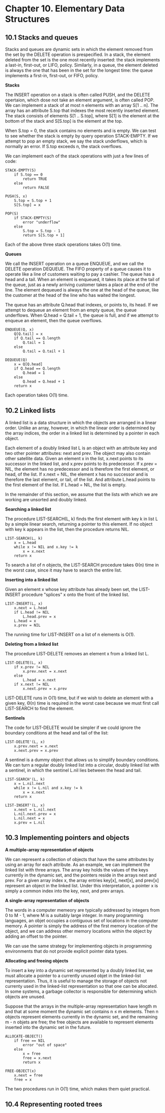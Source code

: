 # Chapter 10. Elementary Data Structures

## 10.1 Stacks and queues

Stacks and queues are dynamic sets in which the element removed from the set by the DELETE operation is prespecified. In a stack, the element deleted from the set is the one most recently inserted: the stack implements a last-in, first-out, or LIFO, policy. Similarly, in a queue, the element deleted is always the one that has been in the set for the longest time: the queue implements a first-in, first-out, or FIFO, policy.

**Stacks**

The INSERT operation on a stack is often called PUSH, and the DELETE opertaion, which dose not take an element argument, is often called POP. We can implement a stack of at most n elements with an array S[1 .. n]. The array has an attribute S.top that indexes the most recently inserted element. The stack consists of elements S[1 .. S.top], where S[1] is the element at the bottom of the stack and S[S.top] is the element at the top.

When S.top = 0, the stack contains no elements and is empty. We can test to see whether the stack is empty by query operation STACK-EMPTY. If we attempt to pop an empty stack, we say the stack underflows, which is normally an error. If S.top exceeds n, the stack overflows.

We can implement each of the stack operations with just a few lines of code:

```
STACK-EMPTY(S)
	if S.top == 0
		return TRUE
	else
		return FALSE

PUSH(S, x)
	S.top = S.top + 1
	S[S.top] = x

POP(S)
	if STACK-EMPTY(S)
		error "underflow"
	else
		S.top = S.top - 1
		return S[S.top + 1]
```

Each of the above three stack operations takes O(1) time.

**Queues**

We call the INSERT operation on a queue ENQUEUE, and we call the DELETE operation DEQUEUE. The FIFO property of a queue causes it to operate like a line of customers waiting to pay a cashier. The queue has a head and a tail. When an element is enqueued, it takes its place at the tail of the queue, just as a newly arriving customer takes a place at the end of the line. The element dequeued is always the one at the head of the queue, like the customer at the head of the line who has waited the longest.

The queue has an attribute Q.head that indexes, or points to, its head. If we attempt to dequeue an element from an empty queue, the queue underflows. When Q.head = Q.tail + 1, the queue is full, and if we attempt to enqueue an element, then the queue overflows.

```
ENQUEUE(Q, x)
	Q[Q.tail] = x
	if Q.tail == Q.length
		Q.tail = 1
	else
		Q.tail = Q.tail + 1

DEQUEUE(Q)
	x = Q[Q.head]
	if Q.head == Q.length
		Q.head = 1
	else
		Q.head = Q.head + 1
	return x
```

Each operation takes O(1) time.

## 10.2 Linked lists

A linked list is a data structure in which the objects are arranged in a linear order. Unlike an array, however, in which the linear order is determined by the array indices, the order in a linked list is determined by a pointer in each object.

Each element of a doubly linked list L is an object with an attribute key and two other pointer attributes: next and prev. The object may also contain other satellite data. Given an element x in the list, x.next points to its successor in the linked list, and x.prev points to its predecessor. If x.prev = NIL, the element has no predecessor and is therefore the first element, or head, of the list. If x.next = NIL, the element x has no successor and is therefore the last element, or tail, of the list. And attribute L.head points to the first element of the list. If L.head = NIL, the list is empty.

In the remainder of this section, we assume that the lists with which we are working are unsorted and doubly linked.

**Searching a linked list**

The procedure LIST-SEARCH(L, k) finds the first element with key k in list L by a simple linear search, returning a pointer to this element. If no object with key k appears in the list, then the procedure returns NIL.

```
LIST-SEARCH(L, k)
	x = L.head
	while x != NIL and x.key != k
		x = x.next
	return x
```

To search a list of n objects, the LIST-SEARCH procedure takes &Theta;(n) time in the worst case, since it may have to search the entire list.

**Inserting into a linked list**

Given an element x whose key attribute has already been set, the LIST-INSERT procedure "splices" x onto the front of the linked list.

```
LIST-INSERT(L, x)
	x.next = L.head
	if L.head != NIL
		L.head.prev = x
	L.head = x
	x.prev = NIL
```

The running time for LIST-INSERT on a list of n elements is O(1).

**Deleting from a linked list**

The procedure LIST-DELETE removes an element x from a linked list L.

```
LIST-DELETE(L, x)
	if x.prev != NIL
		x.prev.next = x.next
	else 
		L.head = x.next
	if x.next != NIL
		x.next.prev = x.prev
```

LIST-DELETE runs in O(1) time, but if we wish to delete an element with a given key, &Theta;(n) time is required in the worst case because we must first call LIST-SEARCH to find the element.

**Sentinels**

The code for LIST-DELETE would be simpler if we could ignore the boundary conditions at the head and tail of the list:

```
LIST-DELETE'(L, x)
	x.prev.next = x.next
	x.next.prev = x.prev
```

A sentinel is a dummy object that allows us to simplify boundary conditions. We can turn a regular doubly linked list into a circular, doubly linked list with a sentinel, in which the sentinel L.nil lies between the head and tail.

```
LIST-SEARCH'(L, k)
	x = L.nil.next
	while x != L.nil and x.key != k
		x = x.next
	return x

LIST-INSERT'(L, x)
	x.next = L.nil.next
	L.nil.next.prev = x
	L.nil.next = x
	x.prev = L.nil
```

## 10.3 Implementing pointers and objects

**A multiple-array representation of objects**

We can represent a collection of objects that have the same attributes by using an array for each attribute. As an example, we can implement the linked list with three arrays. The array key holds the values of the keys currently in the dynamic set, and the pointers reside in the arrays next and prev. For a given array index x, the array entries key[x], next[x], and prev[x] represent an object in the linked list. Under this interpretation, a pointer x is simply a common index into the key, next, and prev arrays.

**A single-array representation of objects**

The words in a computer memeory are typically addressed by integers from 0 to M - 1, where M is a suitably large integer. In many programming languages, an objet occupies a contiguous set of locations in the computer memory. A pointer is simply the address of the first memory location of the object, and we can address other memory locations within the object by adding an offset to the pointer.

We can use the same strategy for implementing objects in programming environments that do not provide explicit pointer data types.

**Allocating and freeing objects**

To insert a key into a dynamic set represented by a doubly linked list, we must allocate a pointer to a currently unused objet in the linked-list representation. Thus, it is useful to manage the storage of objects not currenty used in the linked-list representation so that one can be allocated. In some systems, a garbage collector is responsible for determining which objects are unused.

Suppose that the arrays in the multiple-array representation have length m and that at some moment the dynamic set contains n &le; m elements. Then n objects represent elements currently in the dynamic set, and the remaining m - n objets are free; the free objects are available to represent elements inserted into the dynamic set in the future.

```
ALLOCATE-OBJECT()
	if free == NIL
		error "out of space"
	else
		x = free
		free = x.next
		return x

FREE-OBJECT(x)
	x.next = free
	free = x
```

The two procedures run in O(1) time, which makes them quiet practical.

## 10.4 Representing rooted trees
